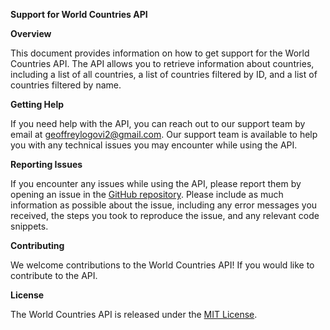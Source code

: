 **Support for World Countries API**

**Overview**

This document provides information on how to get support for the World Countries API. The API allows you to retrieve information about countries, including a list of all countries, a list of countries filtered by ID, and a list of countries filtered by name.

**Getting Help**

If you need help with the API, you can reach out to our support team by email at <geoffreylogovi2@gmail.com>. Our support team is available to help you with any technical issues you may encounter while using the API.

**Reporting Issues**

If you encounter any issues while using the API, please report them by opening an issue in the [GitHub repository](https://github.com/geoffreylgv/API-world_countries). Please include as much information as possible about the issue, including any error messages you received, the steps you took to reproduce the issue, and any relevant code snippets.

**Contributing**

We welcome contributions to the World Countries API! If you would like to contribute to the API.

**License**

The World Countries API is released under the [MIT License](https://github.com/geoffreylgv/API-world_countries/blob/main/LICENSE).

